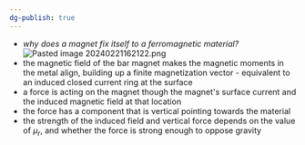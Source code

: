 ```yaml
---
dg-publish: true
---
```

- *why does a magnet fix itself to a ferromagnetic material?*
![Pasted image 20240221162122.png](/img/user/pics/Pasted%20image%2020240221162122.png)
- the magnetic field of the bar magnet makes the magnetic moments in the metal align, building up a finite magnetization vector - equivalent to an induced closed current ring at the surface
- a force is acting on the magnet though the magnet's surface current and the induced magnetic field at that location
- the force has a component that is vertical pointing towards the material
- the strength of the induced field and vertical force depends on the value of $\mu_{r}$, and whether the force is strong enough to oppose gravity